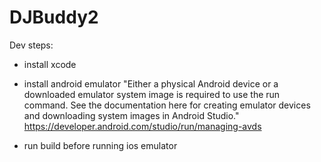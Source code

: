 # DJBuddy2

Dev steps:
- install xcode
- install android emulator "Either a physical Android device or a downloaded emulator system image is required to use the run command. See the documentation here for creating emulator devices and downloading system images in Android Studio." https://developer.android.com/studio/run/managing-avds

- run build before running ios emulator